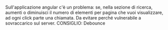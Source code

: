 Sull'applicazione angular c'è un problema: se, nella sezione di ricerca, aumenti o diminuisci il numero di elementi per pagina che vuoi visualizzare, ad ogni click parte una chiamata. Da evitare perché vulnerabile a sovraccarico sul server.
CONSIGLIO: Debounce
